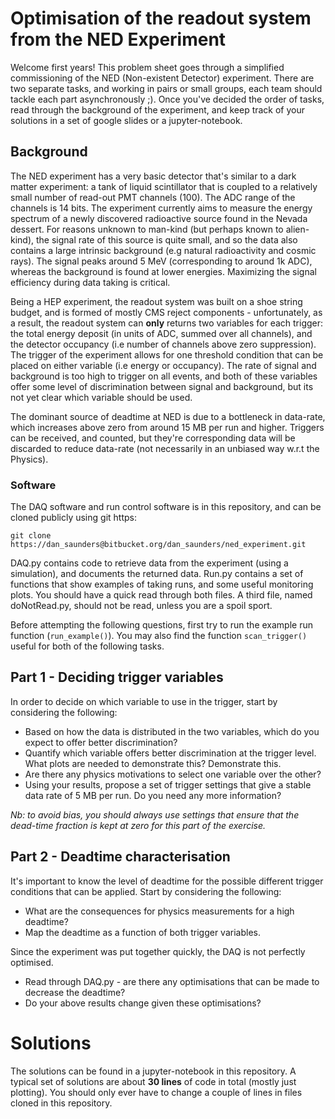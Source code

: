 # Optimisation of the readout system from the NED Experiment

Welcome first years! This problem sheet goes through a simplified commissioning of the NED (Non-existent Detector) experiment. There are two separate tasks, and working in pairs or small groups, each team should tackle each part asynchronously ;). Once you've decided the order of tasks, read through the background of the experiment, and keep track of your solutions in a set of google slides or a jupyter-notebook.

## Background
The NED experiment has a very basic detector that's similar to a dark matter experiment: a tank of liquid scintillator that is coupled to a relatively small number of read-out PMT channels (100). The ADC range of the channels is 14 bits. The experiment currently aims to measure the energy spectrum of a newly discovered radioactive source found in the Nevada dessert. For reasons unknown to man-kind (but perhaps known to alien-kind), the signal rate of this source is quite small, and so the data also contains a large intrinsic background (e.g natural radioactivity and cosmic rays). The signal peaks around 5 MeV (corresponding to around 1k ADC), whereas the background is found at lower energies. Maximizing the signal efficiency during data taking is critical. 

Being a HEP experiment, the readout system was built on a shoe string budget, and is formed of mostly CMS reject components  - unfortunately, as a result, the readout system can **only** returns two variables for each trigger: the total energy deposit (in units of ADC, summed over all channels), and the detector occupancy (i.e number of channels above zero suppression). The trigger of the experiment allows for one threshold condition that can be placed on either variable (i.e energy or occupancy). The rate of signal and background is too high to trigger on all events, and both of these variables offer some level of discrimination between signal and background, but its not yet clear which variable should be used. 

The dominant source of deadtime at NED is due to a bottleneck in data-rate, which increases above zero from around 15 MB per run and higher. Triggers can be received, and counted, but they're corresponding data will be discarded to reduce data-rate (not necessarily in an unbiased way w.r.t the Physics). 

### Software

The DAQ software and run control software is in this repository, and can be cloned publicly using git https:

```git clone https://dan_saunders@bitbucket.org/dan_saunders/ned_experiment.git```

DAQ.py contains code to retrieve data from the experiment (using a simulation), and documents the returned data. Run.py contains a set of functions that show examples of taking runs, and some useful monitoring plots. You should have a quick read through both files. A third file, named doNotRead.py, should not be read, unless you are a spoil sport. 

Before attempting the following questions, first try to run the example run function (```run_example()```). You may also find the function ```scan_trigger()``` useful for both of the following tasks. 

## Part 1 - Deciding trigger variables

In order to decide on which variable to use in the trigger, start by considering the following:

* Based on how the data is distributed in the two variables, which do you expect to offer better discrimination?
* Quantify which variable offers better discrimination at the trigger level. What plots are needed to demonstrate this? Demonstrate this. 
* Are there any physics motivations to select one variable over the other?
* Using your results, propose a set of trigger settings that give a stable data rate of 5 MB per run. Do you need any more information?

*Nb: to avoid bias, you should always use settings that ensure that the dead-time fraction is kept at zero for this part of the exercise.* 

## Part 2 - Deadtime characterisation

It's important to know the level of deadtime for the possible different trigger conditions that can be applied. Start by considering the following:

* What are the consequences for physics measurements for a high deadtime? 
* Map the deadtime as a function of both trigger variables.

Since the experiment was put together quickly, the DAQ is not perfectly optimised. 

* Read through DAQ.py - are there any optimisations that can be made to decrease the deadtime? 
* Do your above results change given these optimisations?

# Solutions

The solutions can be found in a jupyter-notebook in this repository. A typical set of solutions are about **30 lines** of code in total (mostly just plotting). You should only ever have to change a couple of lines in files cloned in this repository.